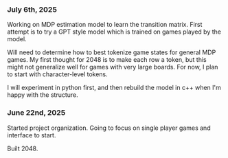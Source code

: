 ### July 6th, 2025

Working on MDP estimation model to learn the transition matrix. First attempt is to try a GPT style model which is trained on games played by the model.

Will need to determine how to best tokenize game states for general MDP games. My first thought for 2048 is to make each row a token, but this might not generalize well for games with very large boards. For now, I plan to start with character-level tokens.

I will experiment in python first, and then rebuild the model in c++ when I'm happy with the structure.

### June 22nd, 2025

Started project organization.
Going to focus on single player games and interface to start.

Built 2048.